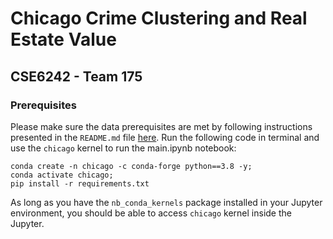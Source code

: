 # Chicago Crime Clustering and Real Estate Value
## CSE6242 - Team 175


### Prerequisites
Please make sure the data prerequisites are met by following instructions presented in the `README.md` file [here](https://github.com/sadatian/cse6242-team175/tree/main/data).
Run the following code in terminal and use the `chicago` kernel to run the main.ipynb notebook:
```
conda create -n chicago -c conda-forge python==3.8 -y;
conda activate chicago;
pip install -r requirements.txt
```
As long as you have the `nb_conda_kernels` package installed in your Jupyter environment, you should be able to access `chicago` kernel inside the Jupyter.
